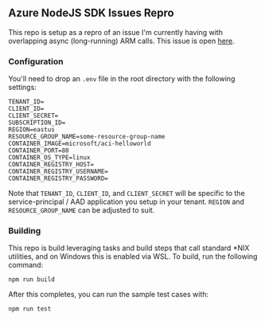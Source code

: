 ## Azure NodeJS SDK Issues Repro

This repo is setup as a repro of an issue I'm currently having with overlapping async (long-running) ARM calls. This issue is open [here](https://github.com/Azure/azure-sdk-for-node/issues/5072).

### Configuration

You'll need to drop an `.env` file in the root directory with the following settings:

```
TENANT_ID=
CLIENT_ID=
CLIENT_SECRET=
SUBSCRIPTION_ID=
REGION=eastus
RESOURCE_GROUP_NAME=some-resource-group-name
CONTAINER_IMAGE=microsoft/aci-helloworld
CONTAINER_PORT=80
CONTAINER_OS_TYPE=linux
CONTAINER_REGISTRY_HOST=
CONTAINER_REGISTRY_USERNAME=
CONTAINER_REGISTRY_PASSWORD=
```

Note that `TENANT_ID`, `CLIENT_ID`, and `CLIENT_SECRET` will be specific to the service-principal / AAD application you setup in your tenant. `REGION` and `RESOURCE_GROUP_NAME` can be adjusted to suit.

### Building

This repo is build leveraging tasks and build steps that call standard *NIX utilities, and on Windows this is enabled via WSL. To build, run the following command:

`npm run build`

After this completes, you can run the sample test cases with:

`npm run test`
